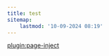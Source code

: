 ```yaml
---
title: test
sitemap:
    lastmod: '10-09-2024 08:19'
---
```


[plugin:page-inject](//digital-innovation)
